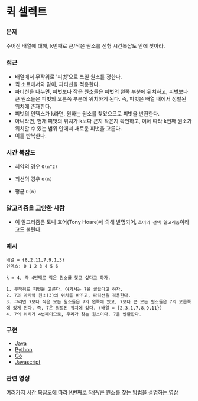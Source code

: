 # 퀵 셀렉트

### 문제

주어진 배열에 대해, k번째로 큰/작은 원소를 선형 시간복잡도 안에 찾아라.

### 접근

- 배열에서 무작위로 '피벗'으로 쓰일 원소를 정한다.
- 퀵 소트에서와 같이, 파티션을 적용한다.
- 파티션을 나누면, 피벗보다 작은 원소들은 피벗의 왼쪽 부분에 위치하고, 피벗보다 큰 원소들은 피벗의 오른쪽 부분에 위치하게 된다. 즉, 피벗은 배열 내에서 정렬된 위치에 존재한다.
- 피벗의 인덱스가 k라면, 원하는 원소를 찾았으므로 피벗을 반환한다.
- 아니라면, 현재 피벗의 위치가 k보다 큰지 작은지 확인하고, 이에 따라 k번째 원소가 위치할 수 있는 범위 안에서 새로운 피벗을 고른다. 
- 이를 반복한다.

### 시간 복잡도

- 최악의 경우 `O(n^2)`

- 최선의 경우 `O(n)`

- 평균 `O(n)`


### 알고리즘을 고안한 사람

- 이 알고리즘은 토니 호어(Tony Hoare)에 의해 발명되어, `호어의 선택 알고리즘`이라고도 불린다.

### 예시

```
배열 = {8,2,11,7,9,1,3}
인덱스: 0 1 2 3 4 5 6

k = 4, 즉 4번째로 작은 원소를 찾고 싶다고 하자.

1. 무작위로 피벗을 고른다. 여기서는 7을 골랐다고 하자.
2. 7과 마지막 원소(3)의 위치를 바꾸고, 파티션을 적용한다.
3. 그러면 7보다 작은 모든 원소들은 7의 왼쪽에 있고, 7보다 큰 모든 원소들은 7의 오른쪽에 있게 된다. 즉, 7은 정렬된 위치에 있다. (배열 = {2,3,1,7,8,9,11})
4. 7의 위치가 4번째이므로, 우리가 찾는 원소이다. 7을 반환한다.
```

### 구현

- [Java](https://github.com/TheAlgorithms/Java/blob/master/src/main/java/com/thealgorithms/searches/QuickSelect.java)
- [Python](https://github.com/TheAlgorithms/Python/blob/master/searches/quick_select.py)
- [Go](https://github.com/TheAlgorithms/Go/blob/master/search/selectk.go)
- [Javascript](https://github.com/TheAlgorithms/JavaScript/blob/master/Data-Structures/Array/QuickSelect.js)

### 관련 영상

[여러가지 시간 복잡도에 따라 K번째로 작은/큰 원소를 찾는 방법을 설명하는 영상](https://youtu.be/hGK_5n81drs)
